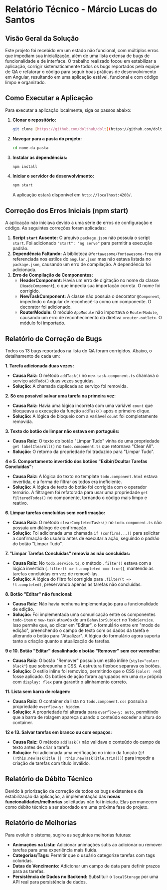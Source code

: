 # Relatório Técnico - Márcio Lucas do Santos

## Visão Geral da Solução

Este projeto foi recebido em um estado não funcional, com múltiplos erros que impediam sua inicialização, além de uma lista extensa de bugs de funcionalidade e de interface. O trabalho realizado focou em estabilizar a aplicação, corrigir sistematicamente todos os bugs reportados pela equipe de QA e refatorar o código para seguir boas práticas de desenvolvimento em Angular, resultando em uma aplicação estável, funcional e com código limpo e organizado.

## Como Executar a Aplicação

Para executar a aplicação localmente, siga os passos abaixo:

1.  **Clonar o repositório:**
    ```bash
    git clone [https://github.com/dolthub/dolt](https://github.com/dolthub/dolt)
    ```
2.  **Navegar para a pasta do projeto:**
    ```bash
    cd nome-da-pasta
    ```
3.  **Instalar as dependências:**
    ```bash
    npm install
    ```
4.  **Iniciar o servidor de desenvolvimento:**
    ```bash
    npm start
    ```
    A aplicação estará disponível em `http://localhost:4200/`.

## Correção dos Erros Iniciais (npm start)

A aplicação não iniciava devido a uma série de erros de configuração e código. As seguintes correções foram aplicadas:

1.  **Script `start` Ausente:** O arquivo `package.json` não possuía o script `start`. Foi adicionado `"start": "ng serve"` para permitir a execução padrão.
2.  **Dependência Faltando:** A biblioteca `@fortawesome/fontawesome-free` era referenciada nos estilos do `angular.json` mas não estava listada no `package.json`, causando um erro de compilação. A dependência foi adicionada.
3.  **Erro de Compilação de Componentes:**
    * **HeaderComponent:** Havia um erro de digitação no nome da classe (`HeadeComponent`), o que impedia sua importação correta. O nome foi corrigido.
    * **NewTaskComponent:** A classe não possuía o decorator `@Component`, impedindo o Angular de reconhecê-la como um componente. O decorator foi adicionado.
    * **RouterModule:** O módulo `AppModule` não importava o `RouterModule`, causando um erro de reconhecimento da diretiva `<router-outlet>`. O módulo foi importado.

## Relatório de Correção de Bugs

Todos os 13 bugs reportados na lista do QA foram corrigidos. Abaixo, o detalhamento de cada um:

**1. Tarefa adicionada duas vezes:**
* **Causa Raiz:** O método `addTask()` no `new-task.component.ts` chamava o serviço `addTodo()` duas vezes seguidas.
* **Solução:** A chamada duplicada ao serviço foi removida.

**2. Só era possível salvar uma tarefa na primeira vez:**
* **Causa Raiz:** Havia uma lógica incorreta com uma variável `count` que bloqueava a execução da função `addTask()` após o primeiro clique.
* **Solução:** A lógica de bloqueio com a variável `count` foi completamente removida.

**3. Texto do botão de limpar não estava em português:**
* **Causa Raiz:** O texto do botão "Limpar Tudo" vinha de uma propriedade `get labelClearAll()` no `todo.component.ts` que retornava "Clear All".
* **Solução:** O retorno da propriedade foi traduzido para "Limpar Tudo".

**4 e 5. Comportamento invertido dos botões "Exibir/Ocultar Tarefas Concluídas":**
* **Causa Raiz:** A lógica do texto no template `todo.component.html` estava invertida, e a forma de filtrar os todos era ineficiente.
* **Solução:** A lógica de texto do botão foi corrigida com o operador ternário. A filtragem foi refatorada para usar uma propriedade `get filteredTodos()` no componente, tornando o código mais limpo e reativo.

**6. Limpar tarefas concluídas sem confirmação:**
* **Causa Raiz:** O método `clearCompletedTasks()` no `todo.component.ts` não possuía um diálogo de confirmação.
* **Solução:** Foi adicionada uma chamada `if (confirm(...))` para solicitar a confirmação do usuário antes de executar a ação, seguindo o padrão do botão "Limpar Tudo".

**7. "Limpar Tarefas Concluídas" removia as não concluídas:**
* **Causa Raiz:** No `todo.service.ts`, o método `.filter()` estava com a lógica invertida (`.filter(t => t.completed === true)`), mantendo as tarefas concluídas em vez de removê-las.
* **Solução:** A lógica do filtro foi corrigida para `.filter(t => !t.completed)`, preservando apenas as tarefas não concluídas.

**8. Botão "Editar" não funcional:**
* **Causa Raiz:** Não havia nenhuma implementação para a funcionalidade de edição.
* **Solução:** Foi implementada uma comunicação entre os componentes `todo-item` e `new-task` através de um `BehaviorSubject` no `TodoService`. Isso permite que, ao clicar em "Editar", o formulário entre em "modo de edição", preenchendo o campo de texto com os dados da tarefa e alterando o botão para "Atualizar". A lógica do formulário agora suporta tanto a criação quanto a atualização de tarefas.

**9 e 10. Botão "Editar" desalinhado e botão "Remover" sem cor vermelha:**
* **Causa Raiz:** O botão "Remover" possuía um estilo inline (`style="color: black"`) que sobrepunha o CSS. A estrutura flexbox separava os botões.
* **Solução:** O estilo inline foi removido, permitindo que o CSS (`color: red`) fosse aplicado. Os botões de ação foram agrupados em uma `div` própria com `display: flex` para garantir o alinhamento correto.

**11. Lista sem barra de rolagem:**
* **Causa Raiz:** O container da lista no `todo.component.css` possuía a propriedade `overflow-y: hidden`.
* **Solução:** A propriedade foi alterada para `overflow-y: auto`, permitindo que a barra de rolagem apareça quando o conteúdo exceder a altura do container.

**12 e 13. Salvar tarefas em branco ou com espaços:**
* **Causa Raiz:** O método `addTask()` não validava o conteúdo do campo de texto antes de criar a tarefa.
* **Solução:** Foi adicionada uma verificação no início da função (`if (!this.newTaskTitle || !this.newTaskTitle.trim())`) para impedir a criação de tarefas com título inválido.

## Relatório de Débito Técnico
Devido à priorização da correção de todos os bugs existentes e da estabilização da aplicação, a implementação das **novas funcionalidades/melhorias** solicitadas não foi iniciada. Elas permanecem como débito técnico a ser abordado em uma próxima fase do projeto.

## Relatório de Melhorias
Para evoluir o sistema, sugiro as seguintes melhorias futuras:
* **Animações na Lista:** Adicionar animações sutis ao adicionar ou remover tarefas para uma experiência mais fluida.
* **Categorias/Tags:** Permitir que o usuário categorize tarefas com tags coloridas.
* **Datas de Vencimento:** Adicionar um campo de data para definir prazos para as tarefas.
* **Persistência de Dados no Backend:** Substituir o `localStorage` por uma API real para persistência de dados.